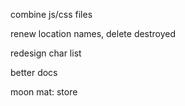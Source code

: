 combine js/css files

renew location names, delete destroyed

redesign char list

better docs

moon mat: store
